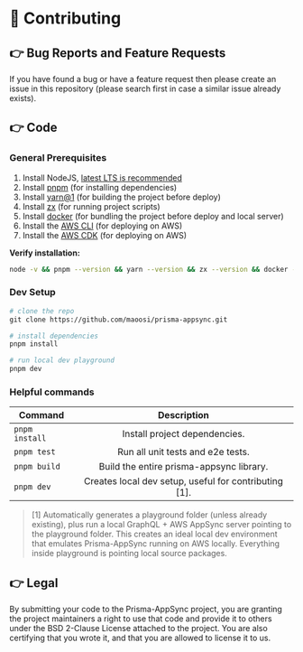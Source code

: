 # 🧬 Contributing

## 👉 Bug Reports and Feature Requests

If you have found a bug or have a feature request then please create an issue in this repository (please search first in case a similar issue already exists).

## 👉 Code

### General Prerequisites

1. Install NodeJS, [latest LTS is recommended](https://nodejs.org/en/about/releases/)
2. Install [pnpm](https://pnpm.js.org/) (for installing dependencies)
3. Install [yarn@1](https://classic.yarnpkg.com/en/docs/install/) (for building the project before deploy)
4. Install [zx](https://github.com/google/zx) (for running project scripts)
5. Install [docker](https://www.docker.com/products/docker-desktop) (for bundling the project before deploy and local server)
6. Install the [AWS CLI](https://docs.aws.amazon.com/cli/latest/userguide/cli-chap-install.html) (for deploying on AWS)
7. Install the [AWS CDK](https://github.com/aws/aws-cdk) (for deploying on AWS)

**Verify installation:**

```bash
node -v && pnpm --version && yarn --version && zx --version && docker --version && aws --version && cdk --version
```

### Dev Setup

```graphql
# clone the repo
git clone https://github.com/maoosi/prisma-appsync.git

# install dependencies
pnpm install

# run local dev playground
pnpm dev
```

### Helpful commands

| Command | Description |
| ------------- |:-------------:|
| `pnpm install` | Install project dependencies. |
| `pnpm test` | Run all unit tests and e2e tests. |
| `pnpm build` | Build the entire prisma-appsync library. |
| `pnpm dev` | Creates local dev setup, useful for contributing [1]. |

> [1] Automatically generates a playground folder (unless already existing), plus run a local GraphQL + AWS AppSync server pointing to the playground folder. This creates an ideal local dev environment that emulates Prisma-AppSync running on AWS locally. Everything inside playground is pointing local source packages.

## 👉 Legal

By submitting your code to the Prisma-AppSync project, you are granting the project maintainers a right to use that code and provide it to others under the BSD 2-Clause License attached to the project. You are also certifying that you wrote it, and that you are allowed to license it to us.